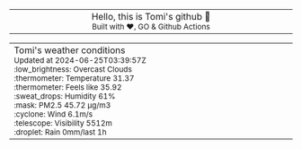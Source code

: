 
<div align="center">
<table>
<tbody>
<td align="center">
<img width="2000" height="0"><br>
Hello, this is Tomi's github 👋<br>
<sup>Built with ❤️, GO & Github Actions</sup><br>
<img width="2000" height="0">
</td>
</tbody>
</table>
</div>
<table>
<tbody>
<td align="left">
<img width="2000" height="0"><br>
Tomi's weather conditions<br>
<sup>Updated at 2024-06-25T03:39:57Z</sup><br>
<sup>:low_brightness: Overcast Clouds</sup><br>
<sup>:thermometer: Temperature 31.37 </sup><br>
<sup>:thermometer: Feels like 35.92</sup><br>
<sup>:sweat_drops: Humidity 61%</sup><br>
<sup>:mask: PM2.5 45.72 μg/m3</sup><br>
<sup>:cyclone: Wind 6.1m/s </sup><br>
<sup>:telescope: Visibility 5512m </sup><br>
<sup>:droplet: Rain 0mm/last 1h </sup><br>
<img width="2000" height="0">
</td>
<td align="left">
<img width="2000" height="0"><br>
<br>
<img width="2000" height="0">
</td>
</tbody>
</table>
</div>
    